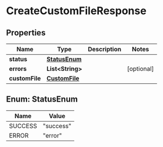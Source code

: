 

# CreateCustomFileResponse


## Properties

Name | Type | Description | Notes
------------ | ------------- | ------------- | -------------
**status** | [**StatusEnum**](#StatusEnum) |  | 
**errors** | **List&lt;String&gt;** |  |  [optional]
**customFile** | [**CustomFile**](CustomFile.md) |  | 



## Enum: StatusEnum

Name | Value
---- | -----
SUCCESS | &quot;success&quot;
ERROR | &quot;error&quot;



